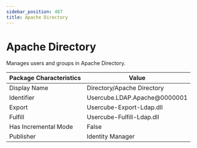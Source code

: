 ```yaml
---
sidebar_position: 487
title: Apache Directory
---
```


# Apache Directory

Manages users and groups in Apache Directory.

| Package Characteristics | Value |
| --- | --- |
| Display Name | Directory/Apache Directory |
| Identifier | Usercube.LDAP.Apache@0000001 |
| Export | Usercube-Export-Ldap.dll |
| Fulfill | Usercube-Fulfill-Ldap.dll |
| Has Incremental Mode | False |
| Publisher | Identity Manager |